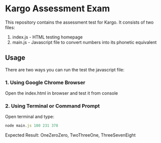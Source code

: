# Kargo Assessment Exam
This repository contains the assessment test for Kargo.
It consists of two files:
1. index.js - HTML testing homepage
2. main.js - Javascript file to convert numbers into its phonetic equivalent

## Usage
There are two ways you can run the test the javascript file:

### 1. Using Google Chrome Browser
Open the index.html in browser and test it from console

### 2. Using Terminal or Command Prompt
Open terminal and type:
```javascript
node main.js 100 231 378
```
Expected Result: OneZeroZero, TwoThreeOne, ThreeSevenEight

